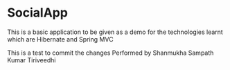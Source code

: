 # SocialApp
This is a basic application to be given as a demo for the technologies learnt which are Hibernate and Spring MVC

This is a test to commit the changes Performed by Shanmukha Sampath Kumar Tiriveedhi
